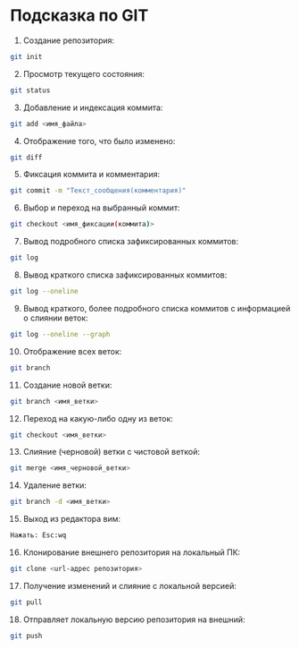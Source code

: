 # Подсказка по GIT

1. Создание репозитория:
```sh
git init
```

2. Просмотр текущего состояния:
```sh
git status
```

3. Добавление и индексация коммита:
```sh
git add <имя_файла>
```

4. Отображение того, что было изменено:
```sh
git diff
``` 

5. Фиксация коммита и комментария:
```sh
git commit -m "Текст_сообщения(комментария)"
```

6. Выбор и переход на выбранный коммит:
```sh
git checkout <имя_фиксации(коммита)>
```

7. Вывод подробного списка зафиксированных коммитов:
```sh
git log
```

8. Вывод краткого списка зафиксированных коммитов:
```sh
git log --oneline
```

9. Вывод краткого, более подробного списка коммитов с информацией о слиянии веток:
```sh
git log --oneline --graph
```

10. Отображение всех веток:
```sh
git branch
```

11. Создание новой ветки:
```sh
git branch <имя_ветки>
```

12. Переход на какую-либо одну из веток:
```sh
git checkout <имя_ветки>
```

13. Слияние (черновой) ветки с чистовой веткой:
```sh
git merge <имя_черновой_ветки>
``` 

14. Удаление ветки:
```sh
git branch -d <имя_ветки>
```

15. Выход из редактора вим:
```sh
Нажать: Esc:wq
```
16. Клонирование внешнего репозитория на
локальный ПК:
```sh
git clone <url-адрес репозитория>
```

17. Получение изменений и слияние с локальной версией:
```sh
git pull
```

18. Отправляет локальную версию репозитория на внешний:
```sh
git push
```
 